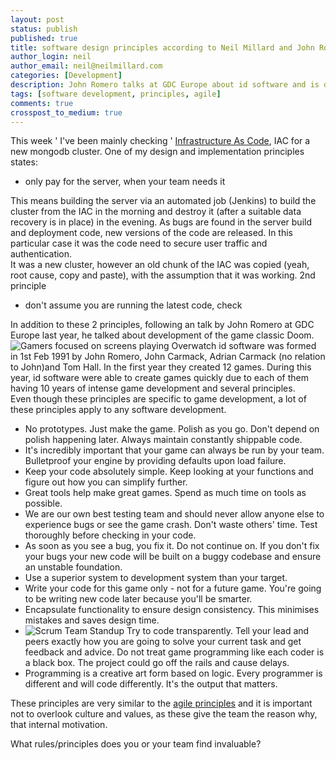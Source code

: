 ```yaml
---
layout: post
status: publish
published: true
title: software design principles according to Neil Millard and John Romero
author_login: neil
author_email: neil@neilmillard.com
categories: [Development]
description: John Romero talks at GDC Europe about id software and is design and programming principles and Neil shares two of his own about Infrastructure as Code
tags: [software development, principles, agile]
comments: true
crosspost_to_medium: true
---
```

This week ' I've been mainly checking ' [Infrastructure As Code](https://en.wikipedia.org/wiki/Infrastructure_as_Code), IAC for a new mongodb cluster. One of my design and implementation principles states:
* only pay for the server, when your team needs it

This means building the server via an automated job (Jenkins) to build the cluster from the IAC in the morning and destroy it (after a suitable data recovery is in place) in the evening.
As bugs are found in the server build and deployment code, new versions of the code are released. In this particular case it was the code need to secure user traffic and authentication.  
It was a new cluster, however an old chunk of the IAC was copied (yeah, root cause, copy and paste), with the assumption that it was working. 2nd principle
* don't assume you are running the latest code, check

In addition to these 2 principles, following an talk by John Romero at GDC Europe last year, he talked about development of the game classic Doom.   
![Gamers focused on screens playing Overwatch](https://upload.wikimedia.org/wikipedia/commons/2/25/Overwatch_(28943036252).jpg)
id software was formed in 1st Feb 1991 by John Romero, John Carmack, Adrian Carmack (no relation to John)and Tom Hall. 
In the first year they created 12 games. During this year, id software were able to create games quickly  due to each of them having 10 years of intense game development and several principles.  
Even though these principles are specific to game development, a lot of these principles apply to any software development.  
* No prototypes. Just make the game. Polish as you go. Don't depend on polish happening later. Always maintain constantly shippable code.
* It's incredibly important that your game can always be run by your team. Bulletproof your engine by providing defaults upon load failure.
* Keep your code absolutely simple. Keep looking at your functions and figure out how you can simplify further.
* Great tools help make great games. Spend as much time on tools as possible.
* We are our own best testing team and should never allow anyone else to experience bugs or see the game crash. Don't waste others' time. Test thoroughly before checking in your code.
* As soon as you see a bug, you fix it. Do not continue on. If you don't fix your bugs your new code will be built on a buggy codebase and ensure an unstable foundation.
* Use a superior system to development system than your target.
* Write your code for this game only - not for a future game. You're going to be writing new code later because you'll be smarter.
* Encapsulate functionality to ensure design consistency. This minimises mistakes and saves design time.
* ![Scrum Team Standup](https://upload.wikimedia.org/wikipedia/commons/4/4a/Daily_sprint_meeting.jpg)
Try to code transparently. Tell your lead and peers exactly how you are going to solve your current task and get feedback and advice. Do not treat game programming like each coder is a black box. The project could go off the rails and cause delays.
* Programming is a creative art form based on logic. Every programmer is different and will code differently. It's the output that matters.

These principles are very similar to the [agile principles](http://agilemanifesto.org/principles.html) and it is important not to overlook culture and values, as these give the team the reason why, that internal motivation.

What rules/principles does you or your team find invaluable?
